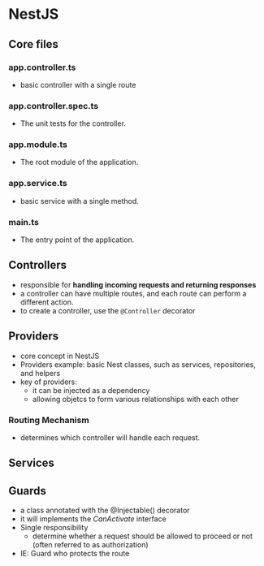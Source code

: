 # NestJS

## Core files
### app.controller.ts
- basic controller with a single route
### app.controller.spec.ts
- The unit tests for the controller.
### app.module.ts
- The root module of the application.
### app.service.ts
- basic service with a single method.
### main.ts
- The entry point of the application.


## Controllers
- responsible for **handling incoming requests and returning responses**
- a controller can have multiple routes, and each route can perform a different action.
- to create a controller, use the `@Controller` decorator

## Providers
- core concept in NestJS
- Providers example: basic Nest classes, such as services, repositories, and helpers
- key of providers:
    - it can be injected as a dependency
    - allowing objetcs to form various relationships with each other

### Routing Mechanism
- determines which controller will handle each request.



## Services


## Guards
- a class annotated with the @Injectable() decorator
- it will implements the *CanActivate* interface
- Single responsibility
    - determine whether a request should be allowed to proceed or not (often referred to as authorization)
- IE: Guard who protects the route
    


